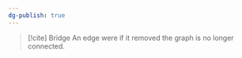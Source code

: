 ```yaml
---
dg-publish: true
---
```


>[!cite] Bridge
>An edge were if it removed the graph is no longer connected.

